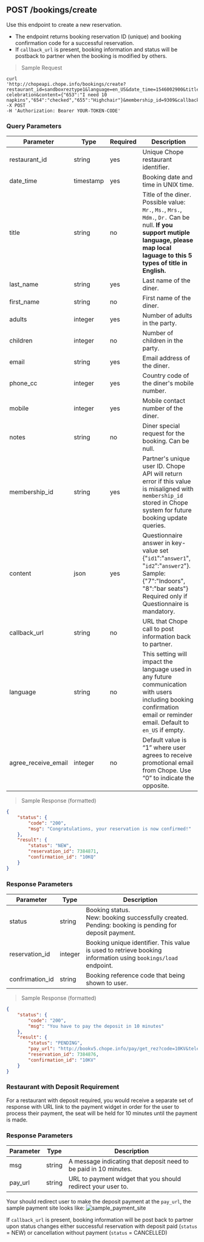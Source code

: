 ## POST /bookings/create

Use this endpoint to create a new reservation. 

- The endpoint returns booking reservation ID (unique) and booking confirmation code for a successful reservation. 
- If `callback_url` is present, booking information and status will be postback to partner when the booking is modified by others.

> Sample Request

```shell
curl 
'http://chopeapi.chope.info/bookings/create?restaurant_id=sandboxreztype1&language=en_US&date_time=1546002900&title=MR.&first_name=XXX&last_name=YYY&phone_cc=65&mobile=12345678&email=xxx@gmail.com&adults=6&children=1&notes=Birthday celebration&content={"653":"I need 10 napkins","654":"checked","655":"Highchair"}&membership_id=9309&callback_url=http://test.chope.co/&agree_receive_email=1' 
-X POST 
-H 'Authorization: Bearer YOUR-TOKEN-CODE' 
```

### Query Parameters
Parameter | Type | Required | Description
--------- | ---- | -------- | -----------
restaurant_id | string | yes | Unique Chope restaurant identifier.
date_time | timestamp | yes | Booking date and time in UNIX time. 
title | string | no | Title of the diner. Possible value: `Mr.`, `Ms.`, `Mrs.`, `Mdm.`, `Dr.` Can be null. **If you support mutiple language, please map local laguage to this 5 types of title in English.**
last_name | string | yes | Last name of the diner.
first_name | string | no | First name of the diner. 
adults | integer | yes | Number of adults in the party.
children | integer | no | Number of children in the party.
email | string | yes | Email address of the diner. 
phone_cc | integer | yes | Country code of the diner's mobile number.
mobile | integer | yes | Mobile contact number of the diner. 
notes | string | no | Diner special request for the booking. Can be null.
membership_id | string | yes | Partner's unique user ID. Chope API will return error if this value is misaligned with `membership_id` stored in Chope system for future booking update queries. 
content | json | yes | Questionnaire answer in key-value set {"`id1`":"`answer1`", "`id2`":"`answer2`"}. <br>Sample: {"7":"Indoors", "8":"bar seats"} <br>Required only if Questionnaire is mandatory. 
callback_url | string | no | URL that Chope call to post information back to partner.
language | string | no | This setting will impact the language used in any future communication with users including booking confirmation email or reminder email. Default to `en_US` if empty.
agree_receive_email | integer | no | Default value is “1” where user agrees to receive promotional email from Chope. Use “0” to indicate the opposite.

> Sample Response (formatted)

```json
{
    "status": {
        "code": "200",
        "msg": "Congratulations, your reservation is now confirmed!"
    },
    "result": {
        "status": "NEW",
        "reservation_id": 7384871,
        "confirmation_id": "10KQ"
    }
}

```

### Response Parameters
Parameter | Type | Description 
--------- | ---- | -----------
status | string | Booking status. <br> New: booking successfully created. <br> Pending: booking is pending for deposit payment.  
reservation_id | integer | Booking unique identifier. This value is used to retrieve booking information using `bookings/load` endpoint.
confrimation_id | string | Booking reference code that being shown to user. 

> Sample Response (formatted)

```json
{
    "status": {
        "code": "200",
        "msg": "You have to pay the deposit in 10 minutes"
    },
    "result": {
        "status": "PENDING",
        "pay_url": "http://bookv5.chope.info/pay/get_rez?code=10KV&telephone=86080958&phone-area=65&rid=sandboxreztype1&source=sandbox&membership_id=9309",
        "reservation_id": 7384876,
        "confirmation_id": "10KV"
    }
}
```

### Restaurant with Deposit Requirement

For a restaurant with deposit required, you would receive a separate set of response with URL link to the payment widget in order for the user to process their payment, the seat will be held for 10 minutes until the payment is made. 

### Response Parameters
Parameter | Type | Description 
--------- | ---- | -----------
msg | string | A message indicating that deposit need to be paid in 10 minutes.
pay_url | string | URL to payment widget that you should redirect your user to. 

Your should redirect user to make the deposit payment at the `pay_url`, the sample payment site looks like: 
![sample_payment_site](sample_payment_site.png)

If `callback_url` is present, booking information will be post back to partner upon status changes either successful reservation with deposit paid (`status` = NEW) or cancellation without payment (`status` = CANCELLED)